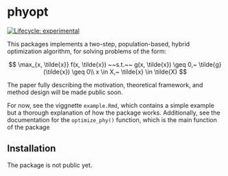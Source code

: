 
<!-- README.md is generated from README.Rmd. Please edit that file -->

# phyopt

<!-- badges: start -->

[![Lifecycle:
experimental](https://img.shields.io/badge/lifecycle-experimental-orange.svg)](https://lifecycle.r-lib.org/articles/stages.html#experimental)
<!-- badges: end -->

This packages implements a two-step, population-based, hybrid
optimization algorithm, for solving problems of the form:

$$
  \max_{x, \tilde{x}} f(x, \tilde{x}) ~~s.t.~~ g(x, \tilde{x}) \geq 0,~ \tilde{g}(\tilde{x}) \geq 0\\
  x \in X,~ \tilde{x} \in \tilde{X}
$$

The paper fully describing the motivation, theoretical framework, and
method design will be made public soon.

For now, see the viggnette `example.Rmd`, which contains a simple
example but a thorough explanation of how the package works.
Additionally, see the documentation for the `optimize_phy()` function,
which is the main function of the package

## Installation

The package is not public yet.
